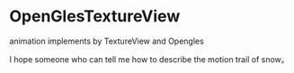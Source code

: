 # OpenGlesTextureView
animation implements by TextureView and Opengles

I hope someone who can tell me how to describe the motion trail of snow。
